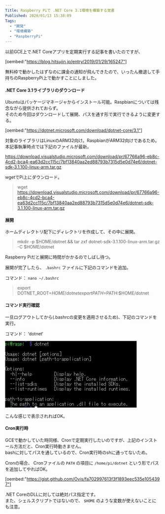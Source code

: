 ```yaml
---
Title: Raspberry Piで .NET Core 3.1環境を構築する覚書
Published: 2020/01/13 15:38:09
Tags:
  - "開発"
  - "環境構築"
  - "RaspberryPi"
---
```

以前GCE上で.NET Coreアプリを定期実行する記事を書いたのですが、

[oembed:"https://blog.hitsujin.jp/entry/2019/01/29/165247"]

無料枠で動かしたはずなのに課金の通知が飛んできたので、いったん撤退して手持ちのRaspberryPi上で動かすことにしました。  



#### .NET Core 3.1ライブラリのダウンロード  
Ubuntuはパッケージマネージャからインストール可能。Raspbianについては残念ながら提供されておらず。  
そのため今回はダウンロードして展開、パスを通す形で実行できるように変更する。  

[oembed:"https://dotnet.microsoft.com/download/dotnet-core/3.1"]

対象のライブラリはLinuxのARM32向け。RaspbianがARM32向けであるため。  
本記事執筆時点では下記のファイルが最新。  


https://download.visualstudio.microsoft.com/download/pr/67766a96-eb8c-4cd2-bca4-ea63d2cc115c/7bf13840aa2ed88793b7315d5e0d74e6/dotnet-sdk-3.1.100-linux-arm.tar.gz

wgetでPi上にダウンロード。  

> wget https://download.visualstudio.microsoft.com/download/pr/67766a96-eb8c-4cd2-bca4-ea63d2cc115c/7bf13840aa2ed88793b7315d5e0d74e6/dotnet-sdk-3.1.100-linux-arm.tar.gz  


#### 展開
ホームディレクトリ配下にディレクトリを作成して、その中に展開。  

> mkdir -p $HOME/dotnet && tar zxf dotnet-sdk-3.1.100-linux-arm.tar.gz   -C $HOME/dotnet  

Raspberry Piだと展開に時間がかかるのでしばし待つ。  

展開が完了したら、 `.bashrc` ファイルに下記のコマンドを追加。  

コマンド： `nano ~/.bashrc`  

> export DOTNET_ROOT=$HOME/dotnet  
> export PATH=$PATH:$HOME/dotnet

#### コマンド実行確認  

一旦ログアウトしてから(.bashrcの変更を適用させるため)、下記のコマンドを実行。  

コマンド： ‘dotnet‘  

![](20200112011545.png) 

こんな感じで表示されればOK。  

#### Cron実行時  
GCEで動かしていた時同様、Cronで定期実行したいのですが、上記のインストール方法だと、Cron実行時動きません。  
bashに対してパスを通しているので、Cron実行時のshに通ってないため。  

Cronの場合、
Cronファイルの `PATH` の項目に `/home/pi/dotnet` という形でパスを追加してやればOK。  

[oembed:"https://gist.github.com/Ovis/fa702997613f3f1893eec535e1054397"]

.NET CoreのDLLに対しては絶対パス指定です。  
また、シェルスクリプトではないので、 `$HOME` のような変数が使えないことにも注意。  